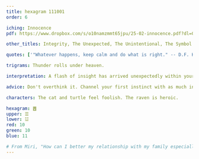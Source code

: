 ```yaml
---
title: hexagram 111001
order: 6

iching: Innocence
pdf: https://www.dropbox.com/s/o10namzmmt65jpu/25-02-innocence.pdf?dl=0

other_titles: Integrity, The Unexpected, The Unintentional, The Symbol of Freedom from Error, Without Embroiling, Pestilence, Fidelity, No Error, Freedom from Vanity, Instinctive Goodness, The Simple, Correctness, Subconscious

quotes: ['"Whatever happens, keep calm and do what is right." -- D.F. Hook']

trigrams: Thunder rolls under heaven.

interpretation: A flash of insight has arrived unexpectedly within yourself. If you can deliver it where it needs to go with innocence and integrity as-is, without entangling it in other grievances, resentments, or fears, this could benefit everyone. 

advice: Don't overthink it. Channel your first instinct with as much innocence and good will as you can. If that's not possible, refrain for a moment from saying anything.

characters: The cat and turtle feel foolish. The raven is heroic.

hexagram: ䷘
upper: ☰
lower: ☳
red: 10
green: 10
blue: 11

# From Miri, "How can I better my relationship with my family especially my mother."
---
```


